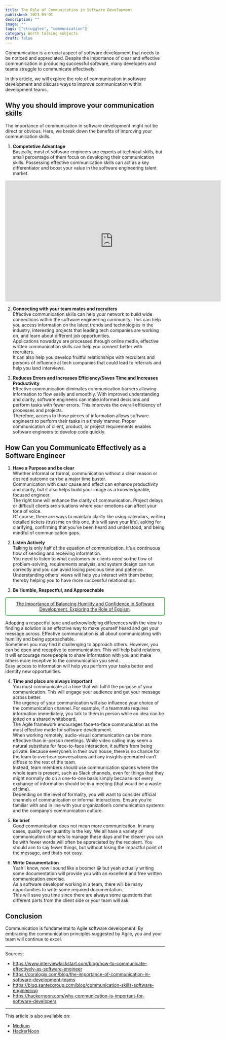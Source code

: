 ```yaml
---
title: The Role of Communication in Software Development
published: 2023-09-01
description: ""
image: ""
tags: ["struggles", "communication"]
category: Worth talking subjects
draft: false
---
```


Communication is a crucial aspect of software development that needs to be noticed and appreciated. Despite the importance of clear and effective communication in producing successful software, many developers and teams struggle to communicate effectively.

In this article, we will explore the role of communication in software development and discuss ways to improve communication within development teams.

## Why you should improve your communication skills
The importance of communication in software development might not be direct or obvious. Here, we break down the benefits of improving your communication skills.

1. **Competetive Advantage**  
Basically, most of software engineers are experts at technical skills, but small percentage of them focus on developing their communication skills. Possessing effective communication skills can act as a key differentiator and boost your value in the software engineering talent market.

<iframe width="680" height="382" src="https://www.youtube.com/embed/n_-cAS6vBRU" title="10X Developers Never Get Promoted 😢" frameborder="0" allow="accelerometer; autoplay; clipboard-write; encrypted-media; gyroscope; picture-in-picture; web-share" referrerpolicy="strict-origin-when-cross-origin" allowfullscreen></iframe>

2. **Connecting with your team mates and recruiters**  
Effective communication skills can help your network to build wide connections within the software engineering community. This can help you access information on the latest trends and technologies in the industry, interesting projects that leading tech companies are working on, and learn about different job opportunities.  
Applications nowadays are processed through online media, effective written communication skills can help you connect better with recruiters.  
It can also help you develop fruitful relationships with recruiters and persons of influence at tech companies that could lead to referrals and help you land interviews.

3. **Reduces Errors and Increases Efficiency/Saves Time and Increases Productivity**  
Effective communication eliminates communication barriers allowing information to flow easily and smoothly. With improved understanding and clarity, software engineers can make informed decisions and perform tasks with fewer errors. This improves the overall efficiency of processes and projects.  
Therefore, access to those pieces of information allows software engineers to perform their tasks in a timely manner. Proper communication of client, product, or project requirements enables software engineers to develop code quickly.

## How Can you Communicate Effectively as a Software Engineer

1. **Have a Purpose and be clear**  
Whether informal or formal, communication without a clear reason or desired outcome can be a major time buster.  
Communication with clear cause and effect can enhance productivity and clarity, but it also helps build your image as a knowledgeable, focused engineer.  
The right tone will enhance the clarity of communication. Project delays or difficult clients are situations where your emotions can affect your tone of voice.  
Of course, there are ways to maintain clarity like using calendars, writing detailed tickets (trust me on this one, this will save your life), asking for clarifying, confirming that you’ve been heard and understood, and being mindful of communication gaps.

2. **Listen Actively**  
Talking is only half of the equation of communication. It’s a continuous flow of sending and receiving information.  
You need to listen to what customers or clients need so the flow of problem-solving, requirements analysis, and system design can run correctly and you can avoid losing precious time and patience.  
Understanding others’ views will help you interact with them better, thereby helping you to have more successful relationships.

3. **Be Humble, Respectful, and Approachable**  

<center style="border: 2px solid #4CAF50; padding: 10px; border-radius: 5px;">
  <a href="/posts/egoism/">The Importance of Balancing Humility and Confidence in Software Development, Exploring the Role of Egoism</a>.
</center>

Adopting a respectful tone and acknowledging differences with the view to finding a solution is an effective way to make yourself heard and get your message across. Effective communication is all about communicating with humility and being approachable.  
Sometimes you may find it challenging to approach others. However, you can be open and receptive to communication. This will help build relations. It will encourage more people to share information with you and make others more receptive to the communication you send.  
Easy access to information will help you perform your tasks better and identify new opportunities.

4. **Time and place are always important**  
You must communicate at a time that will fulfill the purpose of your communication. This will engage your audience and get your message across better.  
The urgency of your communication will also influence your choice of the communication channel. For example, if a teammate requires information immediately, you talk to them in person while an idea can be jotted on a shared whiteboard.  
The Agile framework encourages face-to-face communication as the most effective mode for software development.  
When working remotely, audio-visual communication can be more effective than in-person meetings. While video calling may seem a natural substitute for face-to-face interaction, it suffers from being private. Because everyone’s in their own house, there is no chance for the team to overhear conversations and any insights generated can’t diffuse to the rest of the team.  
Instead, team members should use communication spaces where the whole team is present, such as Slack channels, even for things that they might normally do on a one-to-one basis simply because not every exchange of information should be in a meeting (that would be a waste of time).  
Depending on the level of formality, you will want to consider official channels of communication or informal interactions. Ensure you’re familiar with and in line with your organization’s communication systems and the company’s communication culture.

5. **Be brief**   
Good communication does not mean more communication. In many cases, quality over quantity is the key. We all have a variety of communication channels to manage these days and the clearer you can be with fewer words will often be appreciated by the recipient. You should aim to say fewer things, but without losing the impactful point of the message, and that’s not easy.

6. **Write Documentation**    
Yeah I know, now I sound like a boomer 😁 but yeah actually writing some documentation will provide you with an excellent and free written communication exercise.  
As a software developer working in a team, there will be many opportunities to write some required documentation.  
This will save you time since there are always some questions that different parts from the client side or your team will ask.

## Conclusion
Communication is fundamental to Agile software development. By embracing the communication principles suggested by Agile, you and your team will continue to excel.

-----------
Sources:
- https://www.interviewkickstart.com/blog/how-to-communicate-effectively-as-software-engineer
- https://coralogix.com/blog/the-importance-of-communication-in-software-development-teams
- https://blog.santexgroup.com/blog/communication-skills-software-engineering
- https://hackernoon.com/why-communication-is-important-for-software-developers

-----------
This article is also available on:  
* [Medium](https://ayoub3bidi.medium.com/the-role-of-communication-in-software-development-2dbeb6cbe38c)
* [HackerNoon](https://hackernoon.com/getting-on-the-same-page-improving-your-communication-skills-as-a-software-developer)